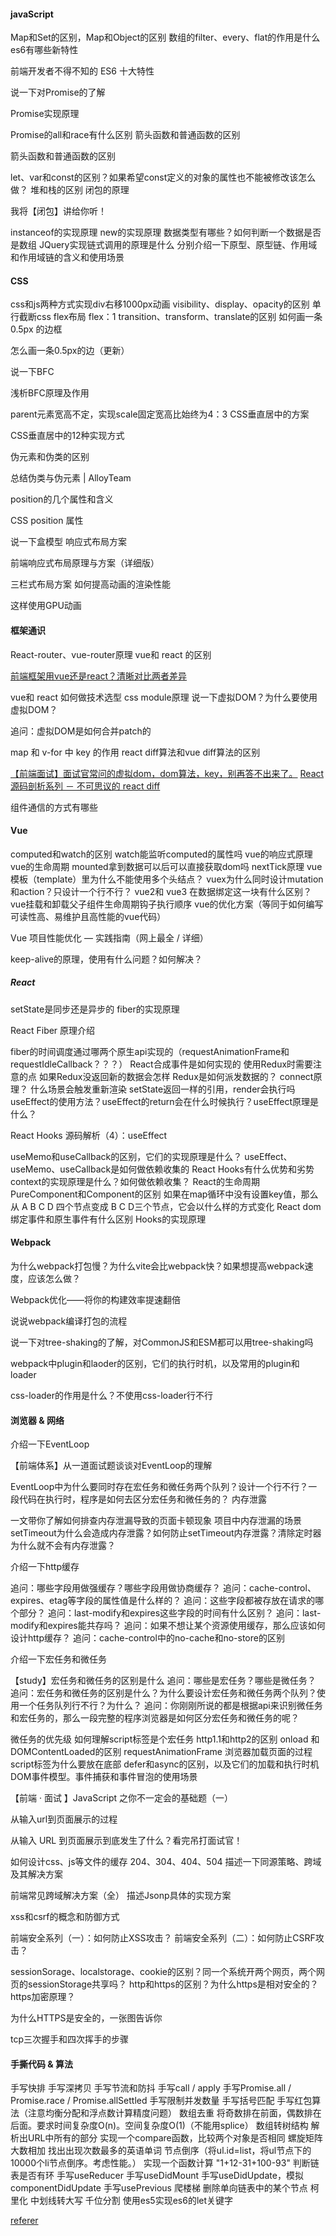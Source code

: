 #### javaScript

Map和Set的区别，Map和Object的区别
数组的filter、every、flat的作用是什么
es6有哪些新特性

前端开发者不得不知的 ES6 十大特性


说一下对Promise的了解

Promise实现原理


Promise的all和race有什么区别
箭头函数和普通函数的区别

箭头函数和普通函数的区别


let、var和const的区别？如果希望const定义的对象的属性也不能被修改该怎么做？
堆和栈的区别
闭包的原理

我将【闭包】讲给你听！


instanceof的实现原理
new的实现原理
数据类型有哪些？如何判断一个数据是否是数组
JQuery实现链式调用的原理是什么
分别介绍一下原型、原型链、作用域和作用域链的含义和使用场景

#### CSS

css和js两种方式实现div右移1000px动画
visibility、display、opacity的区别
单行截断css
flex布局
flex：1
transition、transform、translate的区别
如何画一条 0.5px 的边框

怎么画一条0.5px的边（更新）


说一下BFC

浅析BFC原理及作用


parent元素宽高不定，实现scale固定宽高比始终为4：3
CSS垂直居中的方案

CSS垂直居中的12种实现方式


伪元素和伪类的区别

总结伪类与伪元素 | AlloyTeam


position的几个属性和含义

CSS position 属性


说一下盒模型
响应式布局方案

前端响应式布局原理与方案（详细版）


三栏式布局方案
如何提高动画的渲染性能

这样使用GPU动画

#### 框架通识

React-router、vue-router原理
vue和 react 的区别

[前端框架用vue还是react？清晰对比两者差异](https://juejin.cn/post/6844903974437388295)


vue和 react 如何做技术选型
css module原理
说一下虚拟DOM？为什么要使用虚拟DOM？

追问：虚拟DOM是如何合并patch的


map 和 v-for 中 key 的作用
react diff算法和vue diff算法的区别

[【前端面试】面试官常问的虚拟dom，dom算法，key，别再答不出来了。](https://link.juejin.cn/?target=https%3A%2F%2Fzhuanlan.zhihu.com%2Fp%2F281031340)
[React 源码剖析系列 － 不可思议的 react diff](https://link.juejin.cn/?target=https%3A%2F%2Fzhuanlan.zhihu.com%2Fp%2F20346379)


组件通信的方式有哪些

#### Vue

computed和watch的区别
watch能监听computed的属性吗
vue的响应式原理
vue的生命周期
mounted拿到数据可以后可以直接获取dom吗
nextTick原理
vue模板（template）里为什么不能使用多个头结点？
vuex为什么同时设计mutation和action？只设计一个行不行？
vue2和 vue3 在数据绑定这一块有什么区别？
vue挂载和卸载父子组件生命周期钩子执行顺序
vue的优化方案（等同于如何编写可读性高、易维护且高性能的vue代码）

Vue 项目性能优化 — 实践指南（网上最全 / 详细）


keep-alive的原理，使用有什么问题？如何解决？

##### React

setState是同步还是异步的
fiber的实现原理

React Fiber 原理介绍


fiber的时间调度通过哪两个原生api实现的（requestAnimationFrame和requestIdleCallback？？？）
React合成事件是如何实现的
使用Redux时需要注意的点
如果Redux没返回新的数据会怎样
Redux是如何派发数据的？ connect原理？
什么场景会触发重新渲染
setState返回一样的引用，render会执行吗
useEffect的使用方法？useEffect的return会在什么时候执行？useEffect原理是什么？

React Hooks 源码解析（4）：useEffect


useMemo和useCallback的区别，它们的实现原理是什么？
useEffect、useMemo、useCallback是如何做依赖收集的
React Hooks有什么优势和劣势
context的实现原理是什么？如何做依赖收集？
React的生命周期
PureComponent和Component的区别
如果在map循环中没有设置key值，那么从 A B C D 四个节点变成 B C D三个节点，它会以什么样的方式变化
React dom绑定事件和原生事件有什么区别
Hooks的实现原理

#### Webpack


为什么webpack打包慢？为什么vite会比webpack快？如果想提高webpack速度，应该怎么做？

Webpack优化——将你的构建效率提速翻倍



说说webpack编译打包的流程


说一下对tree-shaking的了解，对CommonJS和ESM都可以用tree-shaking吗


webpack中plugin和laoder的区别，它们的执行时机，以及常用的plugin和loader


css-loader的作用是什么？不使用css-loader行不行

#### 浏览器 & 网络

介绍一下EventLoop

【前端体系】从一道面试题谈谈对EventLoop的理解


EventLoop中为什么要同时存在宏任务和微任务两个队列？设计一个行不行？一段代码在执行时，程序是如何去区分宏任务和微任务的？
内存泄露

一文带你了解如何排查内存泄漏导致的页面卡顿现象
项目中内存泄漏的场景
setTimeout为什么会造成内存泄露？如何防止setTimeout内存泄露？清除定时器为什么就不会有内存泄露？


介绍一下http缓存

追问：哪些字段用做强缓存？哪些字段用做协商缓存？
追问：cache-control、expires、etag等字段的属性值是什么样的？
追问：这些字段都被存放在请求的哪个部分？
追问：last-modify和expires这些字段的时间有什么区别？
追问：last-modify和expires能共存吗？
追问：如果不想让某个资源使用缓存，那么应该如何设计http缓存？
追问：cache-control中的no-cache和no-store的区别


介绍一下宏任务和微任务

【study】宏任务和微任务的区别是什么
追问：哪些是宏任务？哪些是微任务？
追问：宏任务和微任务的区别是什么？为什么要设计宏任务和微任务两个队列？使用一个任务队列行不行？为什么？
追问：你刚刚所说的都是根据api来识别微任务和宏任务的，那么一段完整的程序浏览器是如何区分宏任务和微任务的呢？


微任务的优先级
如何理解script标签是个宏任务
http1.1和http2的区别
onload 和 DOMContentLoaded的区别
requestAnimationFrame
浏览器加载页面的过程
script标签为什么要放在底部
defer和async的区别，以及它们的加载和执行时机
DOM事件模型。事件捕获和事件冒泡的使用场景

【前端 · 面试 】JavaScript 之你不一定会的基础题（一）


从输入url到页面展示的过程

从输入 URL 到页面展示到底发生了什么？看完吊打面试官！


如何设计css、js等文件的缓存
204、304、404、504
描述一下同源策略、跨域及其解决方案

前端常见跨域解决方案（全）
描述Jsonp具体的实现方案


xss和csrf的概念和防御方式

前端安全系列（一）：如何防止XSS攻击？
前端安全系列（二）：如何防止CSRF攻击？


sessionSorage、localstorage、cookie的区别？同一个系统开两个网页，两个网页的sessionStorage共享吗？
http和https的区别？为什么https是相对安全的？https加密原理？

为什么HTTPS是安全的，一张图告诉你


tcp三次握手和四次挥手的步骤

#### 手撕代码 & 算法

手写快排
手写深拷贝
手写节流和防抖
手写call / apply
手写Promise.all / Promise.race / Promise.allSettled
手写限制并发数量
手写括号匹配
手写红包算法（注意均衡分配和浮点数计算精度问题）
数组去重
将奇数排在前面，偶数排在后面。要求时间复杂度O(n)。空间复杂度O(1)（不能用splice）
数组转树结构
解析出URL中所有的部分
实现一个compare函数，比较两个对象是否相同
螺旋矩阵
大数相加
找出出现次数最多的英语单词
节点倒序（将ul.id=list，将ul节点下的10000个li节点倒序。考虑性能。）
实现一个函数计算 "1+12-31+100-93"
判断链表是否有环
手写useReducer
手写useDidMount
手写useDidUpdate，模拟componentDidUpdate
手写usePrevious
爬楼梯
删除单向链表中的某个节点
柯里化
中划线转大写
千位分割
使用es5实现es6的let关键字

[referer](https://juejin.cn/post/7013953652578582558)